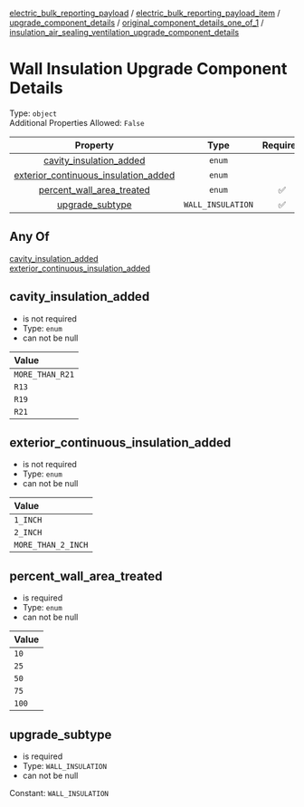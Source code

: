 


  
[electric_bulk_reporting_payload](electric_bulk_reporting_payload.md) / [electric_bulk_reporting_payload_item](electric_bulk_reporting_payload_item.md) / [upgrade_component_details](upgrade_component_details.md) / [original_component_details_one_of_1](original_component_details_one_of_1.md) / [insulation_air_sealing_ventilation_upgrade_component_details](insulation_air_sealing_ventilation_upgrade_component_details.md)
# Wall Insulation Upgrade Component Details
  
Type: `object`  
Additional Properties Allowed: `False`  
  

|Property|Type|Required|Format|Title|
| :---: | :---: | :---: | :---: | :---: |
|[cavity_insulation_added](#cavity_insulation_added)|`enum`||||
|[exterior_continuous_insulation_added](#exterior_continuous_insulation_added)|`enum`||||
|[percent_wall_area_treated](#percent_wall_area_treated)|`enum`|:white_check_mark:|||
|[upgrade_subtype](#upgrade_subtype)|`WALL_INSULATION`|:white_check_mark:|||

## Any Of
  
  
[cavity_insulation_added](#cavity_insulation_added)  
[exterior_continuous_insulation_added](#exterior_continuous_insulation_added)
## cavity_insulation_added
  
  
  

- is not required
- Type: `enum`
- can not be null
  

|Value|
| :--- |
|`MORE_THAN_R21`|
|`R13`|
|`R19`|
|`R21`|

## exterior_continuous_insulation_added
  
  
  

- is not required
- Type: `enum`
- can not be null
  

|Value|
| :--- |
|`1_INCH`|
|`2_INCH`|
|`MORE_THAN_2_INCH`|

## percent_wall_area_treated
  
  
  

- is required
- Type: `enum`
- can not be null
  

|Value|
| :--- |
|`10`|
|`25`|
|`50`|
|`75`|
|`100`|

## upgrade_subtype
  
  
  

- is required
- Type: `WALL_INSULATION`
- can not be null
  
Constant: `WALL_INSULATION`